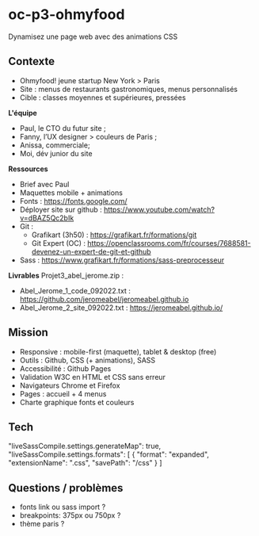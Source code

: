 # oc-p3-ohmyfood
Dynamisez une page web avec des animations CSS

## Contexte
- Ohmyfood! jeune startup New York > Paris
- Site : menus de restaurants gastronomiques, menus personnalisés
- Cible : classes moyennes et supérieures, pressées

**L'équipe**
- Paul, le CTO du futur site ;
- Fanny, l’UX designer > couleurs de Paris ;
- Anissa, commerciale;
- Moi, dév junior du site

**Ressources**
- Brief avec Paul
- Maquettes mobile + animations
- Fonts : https://fonts.google.com/
- Déployer site sur github : https://www.youtube.com/watch?v=dBAZ5Qc2bIk
- Git : 
    - Grafikart (3h50) : https://grafikart.fr/formations/git
    - Git Expert (OC) : https://openclassrooms.com/fr/courses/7688581-devenez-un-expert-de-git-et-github
- Sass : https://www.grafikart.fr/formations/sass-preprocesseur

**Livrables**
Projet3_abel_jerome.zip :
- Abel_Jerome_1_code_092022.txt : https://github.com/jeromeabel/jeromeabel.github.io
- Abel_Jerome_2_site_092022.txt : https://jeromeabel.github.io/

## Mission
- Responsive : mobile-first (maquette), tablet & desktop (free)
- Outils : Github, CSS (+ animations), SASS
- Accessibilité : Github Pages
- Validation W3C en HTML et CSS sans erreur
- Navigateurs Chrome et Firefox
- Pages : accueil + 4 menus
- Charte graphique fonts et couleurs

## Tech
"liveSassCompile.settings.generateMap": true,
  "liveSassCompile.settings.formats": [
    {
      "format": "expanded",
      "extensionName": ".css",
      "savePath": "/css"
    }
  ]

## Questions / problèmes
- fonts link ou sass import ?
- breakpoints: 375px ou 750px ?
- thème paris ?